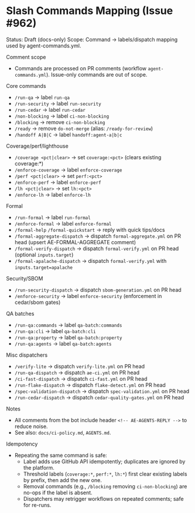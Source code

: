 # Slash Commands Mapping (Issue #962)

Status: Draft (docs-only)
Scope: Command → labels/dispatch mapping used by agent-commands.yml.

Comment scope
- Commands are processed on PR comments (workflow `agent-commands.yml`). Issue-only commands are out of scope.

Core commands
- `/run-qa` → label `run-qa`
- `/run-security` → label `run-security`
- `/run-cedar` → label `run-cedar`
- `/non-blocking` → label `ci-non-blocking`
- `/blocking` → remove `ci-non-blocking`
- `/ready` → remove `do-not-merge` (alias: `/ready-for-review`)
- `/handoff A|B|C` → label `handoff:agent-a|b|c`

Coverage/perf/lighthouse
- `/coverage <pct|clear>` → set `coverage:<pct>` (clears existing coverage:*)
- `/enforce-coverage` → label `enforce-coverage`
- `/perf <pct|clear>` → set `perf:<pct>`
- `/enforce-perf` → label `enforce-perf`
- `/lh <pct|clear>` → set `lh:<pct>`
- `/enforce-lh` → label `enforce-lh`

Formal
- `/run-formal` → label `run-formal`
- `/enforce-formal` → label `enforce-formal`
- `/formal-help` `/formal-quickstart` → reply with quick tips/docs
- `/formal-aggregate-dispatch` → dispatch `formal-aggregate.yml` on PR head (upsert AE-FORMAL-AGGREGATE comment)
- `/formal-verify-dispatch` → dispatch `formal-verify.yml` on PR head (optional `inputs.target`)
- `/formal-apalache-dispatch` → dispatch `formal-verify.yml` with `inputs.target=apalache`

Security/SBOM
- `/run-security-dispatch` → dispatch `sbom-generation.yml` on PR head
- `/enforce-security` → label `enforce-security` (enforcement in cedar/sbom gates)

QA batches
- `/run-qa:commands` → label `qa-batch:commands`
- `/run-qa:cli` → label `qa-batch:cli`
- `/run-qa:property` → label `qa-batch:property`
- `/run-qa:agents` → label `qa-batch:agents`

Misc dispatchers
- `/verify-lite` → dispatch `verify-lite.yml` on PR head
- `/run-qa-dispatch` → dispatch `ae-ci.yml` on PR head
- `/ci-fast-dispatch` → dispatch `ci-fast.yml` on PR head
- `/run-flake-dispatch` → dispatch `flake-detect.yml` on PR head
- `/spec-validation-dispatch` → dispatch `spec-validation.yml` on PR head
- `/run-cedar-dispatch` → dispatch `cedar-quality-gates.yml` on PR head

Notes
- All comments from the bot include header `<!-- AE-AGENTS-REPLY -->` to reduce noise.
- See also: `docs/ci-policy.md`, `AGENTS.md`.

Idempotency
- Repeating the same command is safe:
  - Label adds use GitHub API idempotently; duplicates are ignored by the platform.
  - Threshold labels (`coverage:*`, `perf:*`, `lh:*`) first clear existing labels by prefix, then add the new one.
  - Removal commands (e.g., `/blocking` removing `ci-non-blocking`) are no-ops if the label is absent.
  - Dispatchers may retrigger workflows on repeated comments; safe for re-runs.
